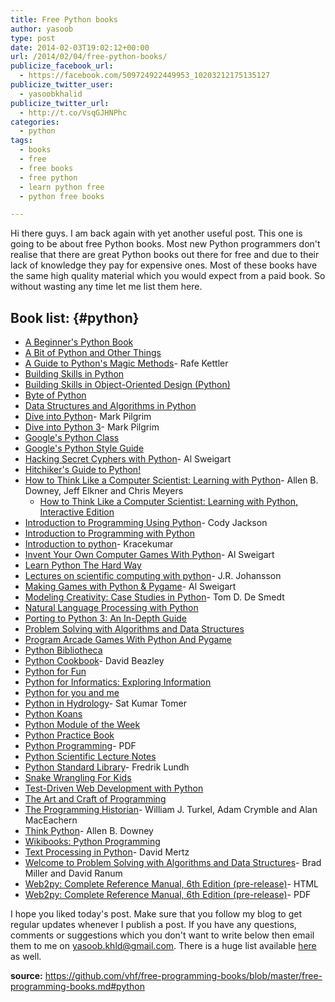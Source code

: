 ```yaml
---
title: Free Python books
author: yasoob
type: post
date: 2014-02-03T19:02:12+00:00
url: /2014/02/04/free-python-books/
publicize_facebook_url:
  - https://facebook.com/509724922449953_10203212175135127
publicize_twitter_user:
  - yasoobkhalid
publicize_twitter_url:
  - http://t.co/VsqGJHNPhc
categories:
  - python
tags:
  - books
  - free
  - free books
  - free python
  - learn python free
  - python free books

---
```

Hi there guys. I am back again with yet another useful post. This one is going to be about free Python books. Most new Python programmers don't realise that there are great Python books out there for free and due to their lack of knowledge they pay for expensive ones. Most of these books have the same high quality material which you would expect from a paid book. So without wasting any time let me list them here.

## Book list: {#python}

  * [A Beginner's Python Book][1]
  * [A Bit of Python and Other Things][2]
  * [A Guide to Python's Magic Methods][3]- Rafe Kettler
  * [Building Skills in Python][4]
  * [Building Skills in Object-Oriented Design (Python)][5]
  * [Byte of Python][6]
  * [Data Structures and Algorithms in Python][7]
  * [Dive into Python][8]- Mark Pilgrim
  * [Dive into Python 3][9]- Mark Pilgrim
  * [Google's Python Class][10]
  * [Google's Python Style Guide][11]
  * [Hacking Secret Cyphers with Python][12]- Al Sweigart
  * [Hitchiker's Guide to Python!][13]
  * [How to Think Like a Computer Scientist: Learning with Python][14]- Allen B. Downey, Jeff Elkner and Chris Meyers 
      * [How to Think Like a Computer Scientist: Learning with Python, Interactive Edition][15]
  * [Introduction to Programming Using Python][16]- Cody Jackson
  * [Introduction to Programming with Python][17]
  * [Introduction to python][18]- Kracekumar
  * [Invent Your Own Computer Games With Python][19]- Al Sweigart
  * [Learn Python The Hard Way][20]
  * [Lectures on scientific computing with python][21]- J.R. Johansson
  * [Making Games with Python & Pygame][22]- Al Sweigart
  * [Modeling Creativity: Case Studies in Python][23]- Tom D. De Smedt
  * [Natural Language Processing with Python][24]
  * [Porting to Python 3: An In-Depth Guide][25]
  * [Problem Solving with Algorithms and Data Structures][26]
  * [Program Arcade Games With Python And Pygame][27]
  * [Python Bibliotheca][28]
  * [Python Cookbook][29]- David Beazley
  * [Python for Fun][30]
  * [Python for Informatics: Exploring Information][31]
  * [Python for you and me][32]
  * [Python in Hydrology][33]- Sat Kumar Tomer
  * [Python Koans][34]
  * [Python Module of the Week][35]
  * [Python Practice Book][36]
  * [Python Programming][37]- PDF
  * [Python Scientific Lecture Notes][38]
  * [Python Standard Library][39]- Fredrik Lundh
  * [Snake Wrangling For Kids][40]
  * [Test-Driven Web Development with Python][41]
  * [The Art and Craft of Programming][42]
  * [The Programming Historian][43]- William J. Turkel, Adam Crymble and Alan MacEachern
  * [Think Python][44]- Allen B. Downey
  * [Wikibooks: Python Programming][45]
  * [Text Processing in Python][46]- David Mertz
  * [Welcome to Problem Solving with Algorithms and Data Structures][47]- Brad Miller and David Ranum
  * [Web2py: Complete Reference Manual, 6th Edition (pre-release)][48]- HTML
  * [Web2py: Complete Reference Manual, 6th Edition (pre-release)][49]- PDF

I hope you liked today's post. Make sure that you follow my blog to get regular updates whenever I publish a post. If you have any questions, comments or suggestions which you don't want to write below then email them to me on yasoob.khld@gmail.com. There is a huge list available [here][50] as well.

**source:** https://github.com/vhf/free-programming-books/blob/master/free-programming-books.md#python

 [1]: http://en.wikibooks.org/wiki/A_Beginner%27s_Python_Tutorial
 [2]: http://jessenoller.com/good-to-great-python-reads/
 [3]: http://www.rafekettler.com/magicmethods.html
 [4]: http://www.itmaybeahack.com/book/python-2.6/latex/BuildingSkillsinPython.pdf
 [5]: http://www.itmaybeahack.com/book/oodesign-python-2.1/latex/BuildingSkillsinOODesign.pdf
 [6]: http://www.swaroopch.com/notes/Python
 [7]: http://www.brpreiss.com/books/opus7/html/book.html
 [8]: http://www.diveintopython.net/
 [9]: http://getpython3.com/diveintopython3/
 [10]: https://developers.google.com/edu/python/?hl=de-DE&csw=1
 [11]: http://google-styleguide.googlecode.com/svn/trunk/pyguide.html
 [12]: http://inventwithpython.com/hacking/chapters/
 [13]: http://docs.python-guide.org/en/latest/
 [14]: http://www.greenteapress.com/thinkpython/thinkCSpy/
 [15]: http://interactivepython.org/courselib/static/thinkcspy/index.html
 [16]: http://python-ebook.blogspot.com
 [17]: http://opentechschool.github.io/python-beginners/en/
 [18]: http://kracekumar.com/post/71171551647/introduction-to-python
 [19]: http://inventwithpython.com/chapters/
 [20]: http://learnpythonthehardway.org/book/
 [21]: https://github.com/jrjohansson/scientific-python-lectures
 [22]: http://inventwithpython.com/pygame/chapters/
 [23]: http://www.clips.ua.ac.be/sites/default/files/modeling-creativity.pdf
 [24]: http://www.nltk.org/book
 [25]: http://python3porting.com/
 [26]: http://interactivepython.org/courselib/static/pythonds/index.html
 [27]: http://programarcadegames.com/
 [28]: http://openbookproject.net/pybiblio/
 [29]: http://chimera.labs.oreilly.com/books/1230000000393/index.html
 [30]: http://www.openbookproject.net/py4fun/
 [31]: http://www.pythonlearn.com/book.php
 [32]: http://pymbook.readthedocs.org/en/latest/
 [33]: http://www.greenteapress.com/pythonhydro/pythonhydro.html
 [34]: https://github.com/gregmalcolm/python_koans
 [35]: http://pymotw.com/2/
 [36]: http://anandology.com/python-practice-book/index.html
 [37]: http://upload.wikimedia.org/wikipedia/commons/9/91/Python_Programming.pdf
 [38]: http://scipy-lectures.github.io/
 [39]: http://effbot.org/librarybook/
 [40]: http://www.briggs.net.nz/snake-wrangling-for-kids.html
 [41]: http://chimera.labs.oreilly.com/books/1234000000754/index.html
 [42]: http://beastie.cs.ua.edu/cs150/book/index.html
 [43]: http://niche-canada.org/files/programming-historian-1.pdf
 [44]: http://www.greenteapress.com/thinkpython/
 [45]: http://en.wikibooks.org/wiki/Python_Programming
 [46]: http://gnosis.cx/TPiP/
 [47]: http://interactivepython.org/runestone/static/pythonds/index.html
 [48]: http://web2py.com/book
 [49]: https://dl.dropbox.com/u/18065445/web2py/web2py_manual_5th.pdf
 [50]: http://pythonbooks.revolunet.com/